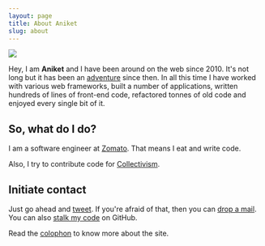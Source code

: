 ```yaml
---
layout: page
title: About Aniket
slug: about
---
```


<div class="media  margin--bottom">
  <img class="media__img  img--round img--self" src="http://www.gravatar.com/avatar/b6500b41998cd1ed4aa28464ec0118bb?s=150" />
  <div class="media__body">
    <p class="lede">Hey, I am <strong>Aniket</strong> and I have been around on the web since 2010. It's not long but it has been an <a href="/archive">adventure</a> since then. In all this time I have worked with various web frameworks, built a number of applications, written hundreds of lines of front-end code, refactored tonnes of old code and enjoyed every single bit of it.</p>
  </div>
</div>

## So, what do I do?
I am a software engineer at [Zomato](https://www.zomato.com). That means I eat and write code.

Also, I try to contribute code for [Collectivism](https://github.com/collectivism).

## Initiate contact
Just go ahead and [tweet](https://twitter.com/intent/tweet?screen_name=aniket_pant&text=Hey!). If you're afraid of that, then you can <a href="me@aniketpant.com?subject=Hey!">drop a mail</a>. You can also [stalk my code](https://github.com/aniketpant) on GitHub.

Read the <a href="/colophon">colophon</a> to know more about the site.
